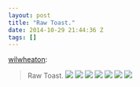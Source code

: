 ```yaml
---
layout: post
title: "Raw Toast."
date: 2014-10-29 21:44:36 Z
tags: []
---
```

[wilwheaton](http://wilwheaton.tumblr.com/post/100800039701/raw-toast):

> Raw Toast.
![](/media/2014/10/101285608789_0.jpg)
![](/media/2014/10/101285608789_1.png)
![](/media/2014/10/101285608789_2.png)
![](/media/2014/10/101285608789_3.png)
![](/media/2014/10/101285608789_4.png)
![](/media/2014/10/101285608789_5.png)
![](/media/2014/10/101285608789_6.png)
